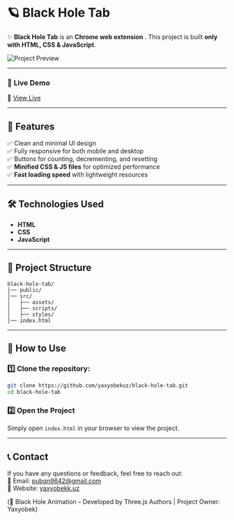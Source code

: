 # 🪐 Black Hole Tab

✨ **Black Hole Tab** is an **Chrome web extension** . This project is built **only with HTML, CSS & JavaScript**.

![Project Preview](https://black-hole-tab.netlify.app/public/preview.jpg)

---

### 🚀 **Live Demo**

🔗 [View Live](https://black-hole-tab.netlify.app)

---

## 📌 **Features**

✅ Clean and minimal UI design  
✅ Fully responsive for both mobile and desktop  
✅ Buttons for counting, decrementing, and resetting  
✅ **Minified CSS & JS files** for optimized performance  
✅ **Fast loading speed** with lightweight resources

---

## 🛠 **Technologies Used**

- **HTML**
- **CSS**
- **JavaScript**

---

## 📂 **Project Structure**

```
black-hole-tab/
│── public/
│── src/
│   ├── assets/
│   ├── scripts/
│   ├── styles/
│── index.html
```

---

## 🚀 **How to Use**

### 1️⃣ **Clone the repository**:

```sh
git clone https://github.com/yaxyobekuz/black-hole-tab.git
cd black-hole-tab
```

### 2️⃣ **Open the Project**

Simply open `index.html` in your browser to view the project.

---

## 📞 **Contact**

If you have any questions or feedback, feel free to reach out:  
📧 Email: [pubgn9642@gmail.com](mailto:pubgn9642@gmail.com)  
🔗 Website: [yaxyobekk.uz](https://yaxyobekk.uz/en)

(👥 Black Hole Animation – Developed by Three.js Authors | Project Owner: Yaxyobek)
